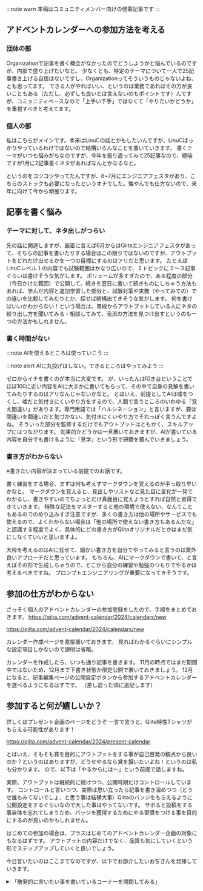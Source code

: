 :::note warn
本稿はコミュニティメンバー向けの啓蒙記事です
:::

## アドベントカレンダーへの参加方法を考える
### 団体の部
Organizationで記事を書く機会がなかったのでどうしようかと悩んでいるのですが、内部で盛り上げたいなと。
少なくとも、特定のテーマについて一人で25記事書き上げる自信はないですし、Organizationってそういうものじゃないよね、とも思ってます。
できる人がやればいい、というのは業務であればその方が良いこともある（ただし、必ずしも良いとは言えないのもポイントです）んですが、コミュニティベースなので「上手い下手」ではなくて「やりたいかどうか」を重視すべきと考えてます。

### 個人の部
私はこちらがメインです。本来はLinuCの話とかもしたいんですが、LinuCばっかりやっているわけではないので結構いろんなことを書いていきます。
書くテーマがいつも悩みがちなのですが、今年を振り返ってみて25記事なので、極端ですが1月に2記事書くネタがあればなんとかなるなと。

というのをコツコツやってたんですが、6~7月にエンジニアフェスタがあり、こちらのストックも必要になったというオチでした。悔やんでも仕方ないので、来年に向けて今から頑張ります。

## 記事を書く悩み
### テーマに対して、ネタ出しがつらい
先の話に関連しますが、厳密に言えば6月からはQiitaエンジニアフェスタがあって、そちらの記事を書いたりする場合はこの限りではないのですが、アウトプットをどれだけ出せるかを一つの目標にするのはアリだと思います。
たとえばLinuCレベル１の内容でも試験範囲はかなり広いので、１トピックに２〜３記事ぐらいは書けそうな気がします。
ボリュームが多すぎたので、ある程度の部分（今日かけた範囲）で公開して、続きを翌日に書いて続きものにしちゃう方法もあれば、学んだ内容と追加学習した部分と、試験対策や実務（やってみての）での違いを比較してみたりとか、探せば結構出てきそうな気がします。
何を書けばいいかわからない！という場合は、普段からアウトプットしている人にネタの絞り出し方を聞いてみる・相談してみて、我流の方法を見つけ出すというのも一つの方法かもしれません。

### 書く時間がない
:::note
AIを使えるところは使っていこう
:::

:::note alert
AIに丸投げはしない。できるところはやってみよう
:::

ゼロからイチを書くのが本当に大変です。
が、いったんは叩き台ということでほぼ100に近い内容をAIに大まかに書いてもらって、その中で自身の見解を書いてみたりするのはアリなんじゃないかなと。
とはいえ、前提としてAIは嘘をつくし、嘘だと気付きにくいやり方をするので、人間で言うところのいわゆる「覚え間違い」があります。専門用語では「ハルシネーション」と言いますが、要は間違いを間違いだと気づかない、気付きにくいやり方でそれっぽく言うんですよね。
そういった部分を監修するだけでもアウトプットはともかく、スキルアップにはつながります。
効果的かどうかは一旦置いておきますが、AIが書いている内容を自分でも書けるように「見学」という形で研鑽を積んでいきましょう。

### 書き方がわからない
※書きたい内容が決まっている前提でのお話です。

書く練習をする場合、まずは何も考えずマークダウンを覚えるのが手っ取り早いかなと。
マークダウンを覚えると、見出しやリストなど見た目に変化が一発でわかるし、書きやすいのでちょっとだけ真面目に覚えようとすれば自然と習得できていきます。
特殊な記法をマスターすると他の環境で使えない、なんてこともあるのでのめり込みすぎ注意ですが、多くの書き方は他の場所やサービスでも使えるので、よくわからない場合は「他の場所で使えない書き方もあるんだな」と認識する程度でよく、具体的にどの書き方がQiitaオリジナルだとかはまだ気にしなくていいと思いますよ。

大枠を考えるのはAIに任せて、細かい書き方を自分でやってみると言うのは案外良いアプローチだと思っています。
もちろん、AIにマークダウンで書いて、と言えばその形で生成しちゃうので、どこから自分の練習や勉強のつもりでやるかは考えるべきですね。
プロンプトエンジニアリングが重要になってきそうです。

## 参加の仕方がわからない
さっそく個人のアドベントカレンダーの参加登録をしたので、手順をまとめておきます。
https://qiita.com/advent-calendar/2024/calendars/new

https://qiita.com/advent-calendar/2024/calendars/new

カレンダー作成ページを直接置いておきます。
見ればわかるぐらいにシンプルな設定項目しかないので説明は省略。

カレンダーを作成したら、いつも通り記事を書きます。
11月の時点ではまだ期間中ではないため、12月まで下書き状態か限定公開で置いておきましょう。
12月になると、記事編集ページの公開設定ボタンから参加するアドベントカレンダーを選べるようになるはずです。
（差し迫った頃に追記します）

## 参加すると何が嬉しいか？
詳しくはプレゼント企画のページをどうぞ
一言で言うと、Qiita特性Tシャツがもらえる可能性があります！

https://qiita.com/advent-calendar/2024/present-calendar

とはいえ、そもそも賞を目的にアウトプットをする事が自己啓発の観点から良いのか？というのはありますが、どうせやるなら賞を狙いたいよね！というのは私も分かります。
ので、以下は「やるからには〜」という前提で話しますね。

実際、アウトプットは継続的に続けつつ、公開時期だけコントロールしています。
コントロールと言いつつ、実際は思い立ったら記事を書き溜めつつ（どうせ誰もみてないでしょ、と思う事は結構大事）Qiitaのバッジをもらえるように公開設定をするぐらいなので大した事はやってないです。
サボると投稿をする事自体を忘れてしまうため、バッジを獲得するためにやる習慣をつける事を目的にするのが良いのかもしれません。

はじめての参加の場合は、プラスはじめてのアドベントカレンダー企画の対象にもなるはずです。
アウトプットの内容だけでなく、品質も気にしていくという形でステップアップしていくと良いでしょう。

今日言いたいのはここまでなのですが、以下でお節介したいおぢさんを発揮していきます。

<details>
<summary>「散発的に言いたい事を書いているコーナーを開閉してみる」</summary>

## モチベーションコントロールの仕方（提案）
頑張りすぎるのは当然苦しいのでおすすめしませんが、やらなくなるのも良くないです。
「ほどほどな負荷量」という抽象度が高すぎて数値化できないパラメータであるため、人によって異なるためうまく調整する必要はあります。

今回はアドベントカレンダーという機会があるのでアウトプットの機運を高める方面で話をしていますが、そもそもアウトプットは一時的に集中させるより定期的かつ長期でやった方が良いことが多いです。
その中でもアウトプットを集中的にしたい事もある（特に大量のインプットを入れたタイミング）ので、そういった時は短期でまとめる事もあります。
「書かなければならない」というプレッシャーを感じるとネタが出てこなくなりとてもつらいので、後述のやり方を考えるというのが上級テクニックです。

### ネタを生み出す仕組みを作ろう
単純に技術理解をするだけなら勉強すれば良いです。
テキストの内容を写経してみるとか、それこそQiitaなりZennに良い記事が書いてあるので、その内容を踏襲してみたりなどを手元で動かしてみたり、という方法があります。
とはいえ、実態としてHello world的な内容が多いため、実際にその内容を理解したかどうかは別の話です。
（これはセミナー・カンファレンスあるあるですね）

そこで、実際に自分で運用してみてどうか？というところまでやってみましょう。
導入部分の記事は多くあれど、運用してみた話はなかなか出てきません。見つかったとしても、たとえば大型のカンファレンスで事例紹介として触れられる程度の内容レベルです。
本当に欲しいのは「それを使ってみて、運用してみてどのようになったか」です。

- 具体的な課題・解決方法・その方法を実施してみてどうだったのか？
- うまくいった・失敗したに関わらず成果は？
- もう一度やるならどうしたいか？

運用したからこそのPDCAの中身を知りたい、また価値があると感じるのです。
この「運用する」が大事で、うまくいっていないことを一旦書いてみる、その後に追記するというのは非常に良いアプローチです。

### 色々な勉強を積み重ねていくと生じる課題
これを増やしていくと「TODOをまとめたり管理する仕組みが欲しい」という要望がうまれてきます。
まずは自分のタスクが膨大になった、というより「いつかやらなければならないが、今はできない」という内容が徐々に積もっていくので、これを一覧・検索できる仕組みが必要になってきます。
そして、これらに期限を設ける場合は期限を可視化する仕組みが欲しくなる。

これがプロジェクト管理ツールが生まれた理由なのだろう、と感じることができます。
重要なのは学ぶ方法として「体感する（経験する）」ということをやっています。

ここでの例として、分かりやすくプロジェクトっぽくしましたが、シンプルにセミナーセッションでまとめたノートと、当該ノートに対応するローカル環境などでのハンズオンを紐づけて、それらの内容や手順などを集約・一元管理できる仕組みを作っておくのも重要です。

</details>
